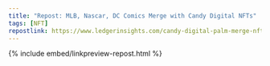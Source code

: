 ```yaml
---
title: "Repost: MLB, Nascar, DC Comics Merge with Candy Digital NFTs"
tags: [NFT]
repostlink: https://www.ledgerinsights.com/candy-digital-palm-merge-nft-platforms-for-mlb-nascar-dc-comics/
---
```


{% include embed/linkpreview-repost.html %}
